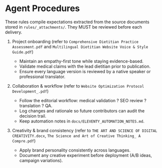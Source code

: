 # Agent Procedures

These rules compile expectations extracted from the source documents stored in `rules/_attachments/`. They MUST be reviewed before each delivery.

1. Project onboarding (refer to `Comprehensive Dietitian Practice Assessment.pdf` and `Multilingual Dietitian Website Voice & Style Guide.pdf`)
   - Maintain an empathy-first tone while staying evidence-based.
   - Validate medical claims with the lead dietitian prior to publication.
   - Ensure every language version is reviewed by a native speaker or professional translator.

2. Collaboration & workflow (refer to `Website Optimization Protocol Development_.pdf`)
   - Follow the editorial workflow: medical validation ? SEO review ? translation ? QA.
   - Log changes and rationale so future contributors can audit the decision trail.
   - Keep automation notes in `docs/ELEVENTY_AUTOMATION_NOTES.md`.

3. Creativity & brand consistency (refer to `THE ART AND SCIENCE OF DIGITAL CREATIVITY.docx`, `The Science and Art of Creative Thinking_ A Compre.pdf`)
   - Apply brand personality consistently across languages.
   - Document any creative experiment before deployment (A/B ideas, campaign variations).

